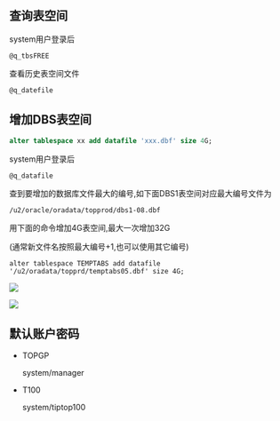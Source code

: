 ## 查询表空间

system用户登录后

`@q_tbsFREE`

查看历史表空间文件

`@q_datefile`

##  增加DBS表空间



```sql
alter tablespace xx add datafile 'xxx.dbf' size 4G;
``` 
system用户登录后

`@q_datafile`

查到要增加的数据库文件最大的编号,如下面DBS1表空间对应最大编号文件为

`/u2/oracle/oradata/topprod/dbs1-08.dbf`

用下面的命令增加4G表空间,最大一次增加32G

(通常新文件名按照最大编号+1,也可以使用其它编号)

`alter tablespace TEMPTABS add datafile '/u2/oradata/topprd/temptabs05.dbf' size 4G;`
 
![](增加表空间相关.assets/image-20201217161101237.png)
 
![](增加表空间相关.assets/image-20201217161048358.png)



## 默认账户密码

- TOPGP

  system/manager

- T100

  system/tiptop100
